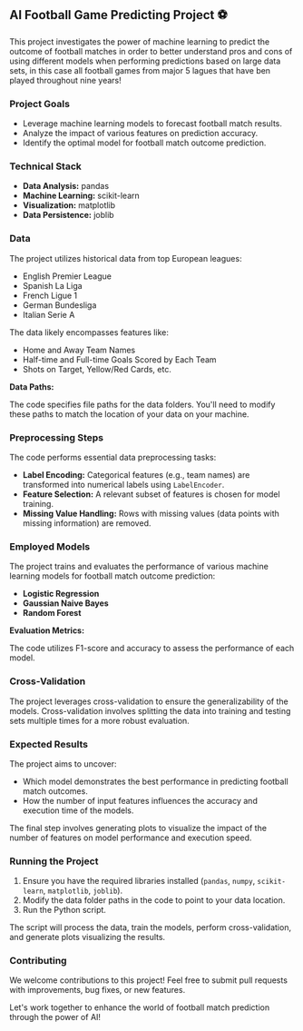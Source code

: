## AI Football Game Predicting Project  ⚽️ 

This project investigates the power of machine learning to predict the outcome of football matches in order to better understand pros and cons of using different models when performing predictions based on large data sets, in this case all football games from major 5 lagues that have ben played throughout nine years! 

### Project Goals

* Leverage machine learning models to forecast football match results.
* Analyze the impact of various features on prediction accuracy.
* Identify the optimal model for football match outcome prediction.

### Technical Stack

* **Data Analysis:** pandas
* **Machine Learning:** scikit-learn
* **Visualization:** matplotlib
* **Data Persistence:** joblib

### Data

The project utilizes historical data from top European leagues:

* English Premier League
* Spanish La Liga
* French Ligue 1
* German Bundesliga
* Italian Serie A

The data likely encompasses features like:

* Home and Away Team Names
* Half-time and Full-time Goals Scored by Each Team
* Shots on Target, Yellow/Red Cards, etc.

**Data Paths:**

The code specifies file paths for the data folders. You'll need to modify these paths to match the location of your data on your machine.

### Preprocessing Steps

The code performs essential data preprocessing tasks:

* **Label Encoding:** Categorical features (e.g., team names) are transformed into numerical labels using `LabelEncoder`.
* **Feature Selection:** A relevant subset of features is chosen for model training.
* **Missing Value Handling:**  Rows with missing values (data points with missing information) are removed. 

### Employed Models

The project trains and evaluates the performance of various machine learning models for football match outcome prediction:

* **Logistic Regression**
* **Gaussian Naive Bayes**
* **Random Forest**

**Evaluation Metrics:**

The code utilizes F1-score and accuracy to assess the performance of each model.

### Cross-Validation

The project leverages cross-validation to ensure the generalizability of the models. Cross-validation involves splitting the data into training and testing sets multiple times for a more robust evaluation.

### Expected Results

The project aims to uncover:

* Which model demonstrates the best performance in predicting football match outcomes.
* How the number of input features influences the accuracy and execution time of the models.

The final step involves generating plots to visualize the impact of the number of features on model performance and execution speed.

### Running the Project

1. Ensure you have the required libraries installed (`pandas`, `numpy`, `scikit-learn`, `matplotlib`, `joblib`).
2. Modify the data folder paths in the code to point to your data location.
3. Run the Python script.

The script will process the data, train the models, perform cross-validation, and generate plots visualizing the results.

### Contributing

We welcome contributions to this project! Feel free to submit pull requests with improvements, bug fixes, or new features. 

Let's work together to enhance the world of football match prediction through the power of AI!  
